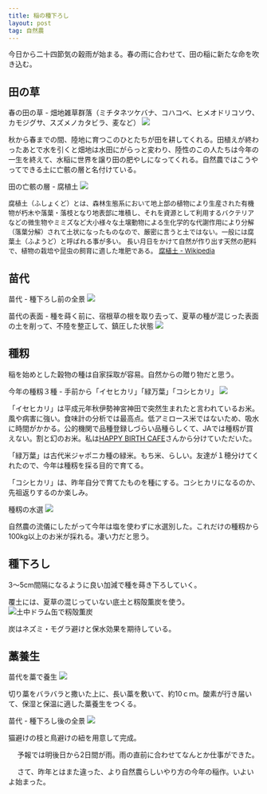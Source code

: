 ```yaml
---
title: 稲の種下ろし
layout: post
tag: 自然農
---
```



今日から二十四節気の穀雨が始まる。春の雨に合わせて、田の稲に新たな命を吹き込む。


## 田の草
春の田の草 - 畑地雑草群落（ミチタネツケバナ、コハコベ、ヒメオドリコソウ、カモジグサ、スズメノカタビラ、麦など）
<img src="https://kobapan.com/f/6958003266_af108c3b5d.jpg">

秋から春までの間、陸地に育つこのひとたちが田を耕してくれる。田植えが終わったあとで水を引くと畑地は水田にがらっと変わり、陸性のこの人たちは今年の一生を終えて、水稲に世界を譲り田の肥やしになってくれる。自然農ではこうやってできる土に亡骸の層と名付けている。

田の亡骸の層 - 腐植土
<img src="https://kobapan.com/f/7104076721_76094f8dbc.jpg">

>
<span class="deco" style="font-size:small;">腐植土（ふしょくど）とは、森林生態系において地上部の植物により生産された有機物が朽木や落葉・落枝となり地表部に堆積し、それを資源として利用するバクテリアなどの微生物やミミズなど大小様々な土壌動物による生化学的な代謝作用により分解（落葉分解）されて土状になったものなので、厳密に言うと土ではない。一般には腐葉土（ふようど）と呼ばれる事が多い。
長い月日をかけて自然が作り出す天然の肥料で、植物の栽培や昆虫の飼育に適した堆肥である。
<a href="http://ja.wikipedia.org/wiki/%e8%85%90%e6%a4%8d%e5%9c%9f" target="_blank" rel="nofollow">腐植土 - Wikipedia</a></span>



## 苗代
苗代 - 種下ろし前の全景
<img src="https://kobapan.com/f/7104046983_dcda9528de.jpg">

苗代の表面 - 種を蒔く前に、宿根草の根を取り去って、夏草の種が混じった表面の土を削って、不陸を整正して、鎮圧した状態
<img src="https://kobapan.com/f/6957982808_3bea2fcb5f.jpg">


## 種籾
稲を始めとした穀物の種は自家採取が容易。自然からの贈り物だと思う。

今年の種籾３種 - 手前から「イセヒカリ」「緑万葉」「コシヒカリ」
<img src="https://kobapan.com/f/6957999126_3d334555cb.jpg">

「イセヒカリ」は平成元年秋伊勢神宮神田で突然生まれたと言われているお米。風や病害に強い。食味計の分析では最高点。低アミロース米ではないため、吸水に時間がかかる。公的機関で品種登録しづらい品種らしくて、JAでは種籾が買えない。割と幻のお米。私は[HAPPY BIRTH CAFE](http://happybirthcafe.naganoblog.jp/)さんから分けていただいた。

「緑万葉」は古代米ジャポニカ種の緑米。もち米、らしい。友達が１穂分けてくれたので、今年は種籾を採る目的で育てる。

「コシヒカリ」は、昨年自分で育てたものを種にする。コシヒカリになるのか、先祖返りするのか楽しみ。


種籾の水選
<img src="https://kobapan.com/f/6957987094_35b98977ce.jpg">

自然農の流儀にしたがって今年は塩を使わずに水選別した。これだけの種籾から100kg以上のお米が採れる。凄い力だと思う。


## 種下ろし
3～5cm間隔になるように良い加減で種を蒔き下ろしていく。

覆土には、夏草の混じっていない底土と籾殻薫炭を使う。
<img src="https://kobapan.com/f/6991597472_0a3ba847dd.jpg" alt="土中ドラム缶で籾殻薫炭"/>

炭はネズミ・モグラ避けと保水効果を期待している。


## 藁養生
苗代を藁で養生
<img src="https://kobapan.com/f/6958018486_85a74787e0.jpg">

切り藁をバラバラと撒いた上に、長い藁を敷いて、約10ｃｍ。酸素が行き届いて、保湿と保温に適した藁養生をつくる。


苗代 - 種下ろし後の全景
<img src="https://kobapan.com/f/7104092745_410bb5e9d5.jpg">

猫避けの枝と鳥避けの紐を用意して完成。


　
予報では明後日から2日間が雨。雨の直前に合わせてなんとか仕事ができた。

　
さて、昨年とはまた違った、より自然農らしいやり方の今年の稲作。いよいよ始まった。
